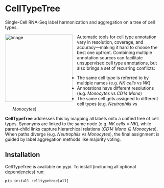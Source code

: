 # CellTypeTree
Single-Cell RNA-Seq label harmonization and aggregation on a tree of cell types.

<img src="https://github.com/lorenzoamir/celltypetree/blob/main/docs/logo/celltypetree.png?raw=true" alt="Image" width="220" align="left" style="margin-right: 15px;"/>

<p>
Automatic tools for cell type annotation vary in resolution, coverage, and accuracy—making it hard to choose the best one upfront. Combining multiple annotation sources can facilitate unsupervised cell type annotations, but also brings a set of recurring conflicts:
</p>

<ul>
  <li>The same cell type is referred to by multiple names (e.g. <em>NK cells</em> vs <em>NK</em>)</li>
  <li>Annotations have different resolutions (e.g. <em>Monocytes</em> vs <em>CD14 Mono</em>)</li>
  <li>The same cell gets assigned to different cell types (e.g. <em>Neutrophils</em> vs <em>Monocytes</em>)</li>
</ul>

<p>
<strong>CellTypeTree</strong> addresses this by mapping all labels onto a unified tree of cell types. Synonyms are linked to the same node (e.g. <em>NK cells</em> = <em>NK</em>), while parent-child links capture hierarchical relations (<em>CD14 Mono</em> ∈ <em>Monocytes</em>). When paths diverge (e.g. <em>Neutrophils</em> vs <em>Monocytes</em>), the final assignment is guided by label aggregation methods like majority voting.
</p>

## Installation

CellTypeTree is available on pypi. To install (including all optional dependencies) run:
```{bash}
pip install celltypetree[all]
```
